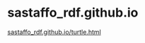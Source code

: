 # sastaffo_rdf.github.io

<a href="http://sastaffo_rdf.github.io/turtle.html"> sastaffo_rdf.github.io/turtle.html </a>
